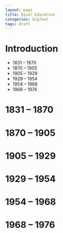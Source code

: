 ```yaml
---
layout: page
title: Equal Education
categories: bigfoot
tags: draft
---
```


# Introduction

- 1831 – 1870
- 1870 – 1905
- 1905 – 1929
- 1929 – 1954
- 1954 – 1968
- 1968 – 1976

# 1831 – 1870

# 1870 – 1905

# 1905 – 1929

# 1929 – 1954

# 1954 – 1968

# 1968 – 1976
